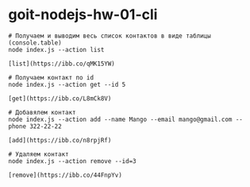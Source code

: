 # goit-nodejs-hw-01-cli

```shell
# Получаем и выводим весь список контактов в виде таблицы (console.table)
node index.js --action list

[list](https://ibb.co/qMK15YW)

```

```shell
# Получаем контакт по id
node index.js --action get --id 5

[get](https://ibb.co/L8mCk8V)

```

```shell
# Добавялем контакт
node index.js --action add --name Mango --email mango@gmail.com --phone 322-22-22

[add](https://ibb.co/n8rpjRf)

```

```shell
# Удаляем контакт
node index.js --action remove --id=3

[remove](https://ibb.co/44FnpYv)

```
